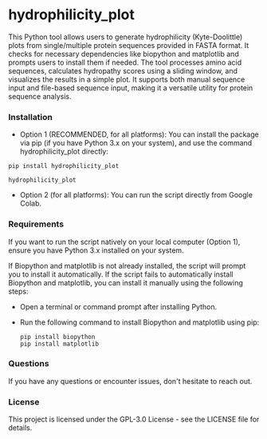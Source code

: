 # hydrophilicity_plot

This Python tool allows users to generate hydrophilicity (Kyte-Doolittle) plots from single/multiple protein sequences provided in FASTA format. It checks for necessary dependencies like biopython and matplotlib and prompts users to install them if needed. The tool processes amino acid sequences, calculates hydropathy scores using a sliding window, and visualizes the results in a simple plot. It supports both manual sequence input and file-based sequence input, making it a versatile utility for protein sequence analysis.

### Installation

- Option 1 (RECOMMENDED, for all platforms): You can install the package via pip (if you have Python 3.x on your system), and use the command hydrophilicity_plot directly:
```
pip install hydrophilicity_plot  
```
```
hydrophilicity_plot
```


- Option 2 (for all platforms): You can run the script directly from Google Colab.

### Requirements
If you want to run the script natively on your local computer (Option 1), ensure you have Python 3.x installed on your system. 

If Biopython and matplotlib is not already installed, the script will prompt you to install it automatically. 
If the script fails to automatically install Biopython and matplotlib, you can install it manually using the following steps:

- Open a terminal or command prompt after installing Python.
- Run the following command to install Biopython and matplotlib using pip:
  
   ```
   pip install biopython
   pip install matplotlib
   ```


### Questions
If you have any questions or encounter issues, don't hesitate to reach out.

### License
This project is licensed under the  GPL-3.0 License - see the LICENSE file for details.
